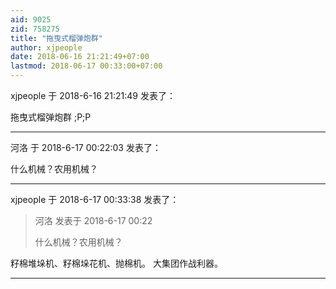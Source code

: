 ```yaml
---
aid: 9025
zid: 758275
title: "拖曳式榴弹炮群"
author: xjpeople
date: 2018-06-16 21:21:49+07:00
lastmod: 2018-06-17 00:33:00+07:00
---
```


xjpeople 于 2018-6-16 21:21:49 发表了：

拖曳式榴弹炮群
;P;P

---

河洛 于 2018-6-17 00:22:03 发表了：

什么机械？农用机械？

---

xjpeople 于 2018-6-17 00:33:38 发表了：

> 河洛 发表于 2018-6-17 00:22
>
> 什么机械？农用机械？

籽棉堆垛机、籽棉垛花机、抛棉机。 大集团作战利器。
&nbsp; &nbsp;&nbsp; &nbsp;

---
